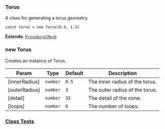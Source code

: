 <a name="Torus"></a>

### Torus 
A class for generating a torus geometry.

```
const torus = new Torus(0.4, 1.3)
```


**Extends**: <code>[ProceduralMesh](api/SceneTree/Geometry/Shapes/ProceduralMesh.md)</code>  
<a name="new_Torus_new"></a>

### new Torus
Creates an instance of Torus.


| Param | Type | Default | Description |
| --- | --- | --- | --- |
| [innerRadius] | <code>number</code> | <code>0.5</code> | The inner radius of the torus. |
| [outerRadius] | <code>number</code> | <code>3</code> | The outer radius of the torus. |
| [detail] | <code>number</code> | <code>32</code> | The detail of the cone. |
| [loops] | <code>number</code> | <code>6</code> | The number of loops. |



### [Class Tests](api/SceneTree/Geometry/Shapes/Torus.test)